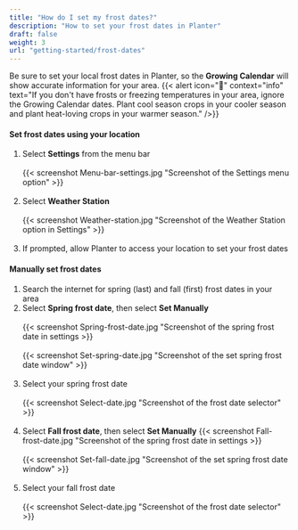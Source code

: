 ```yaml
---
title: "How do I set my frost dates?"
description: "How to set your frost dates in Planter"
draft: false
weight: 3
url: "getting-started/frost-dates"
---
```


Be sure to set your local frost dates in Planter, so the **Growing Calendar** will show accurate information for your area.
{{< alert icon="🌴" context="info" text="If you don't have frosts or freezing temperatures in your area, ignore the Growing Calendar dates. Plant cool season crops in your cooler season and plant heat-loving crops in your warmer season." />}}

#### Set frost dates using your location

1. Select **Settings** from the menu bar<br /><br />
{{< screenshot Menu-bar-settings.jpg "Screenshot of the Settings menu option" >}}<br /><br />
2. Select **Weather Station**<br /><br />
{{< screenshot Weather-station.jpg "Screenshot of the Weather Station option in Settings" >}}<br /><br />
3. If prompted, allow Planter to access your location to set your frost dates

#### Manually set frost dates

1. Search the internet for spring (last) and fall (first) frost dates in your area
2. Select **Spring frost date**, then select **Set Manually**<br /><br />
{{< screenshot Spring-frost-date.jpg "Screenshot of the spring frost date in settings >}}<br /><br />
{{< screenshot Set-spring-date.jpg "Screenshot of the set spring frost date window" >}}<br /><br />
3. Select your spring frost date<br /><br />
{{< screenshot Select-date.jpg "Screenshot of the frost date selector" >}}<br /><br />
4. Select **Fall frost date**, then select **Set Manually**
{{< screenshot Fall-frost-date.jpg "Screenshot of the spring frost date in settings >}}<br /><br />
{{< screenshot Set-fall-date.jpg "Screenshot of the set spring frost date window" >}}<br /><br />
5. Select your fall frost date<br /><br />
{{< screenshot Select-date.jpg "Screenshot of the frost date selector" >}}<br /><br />
